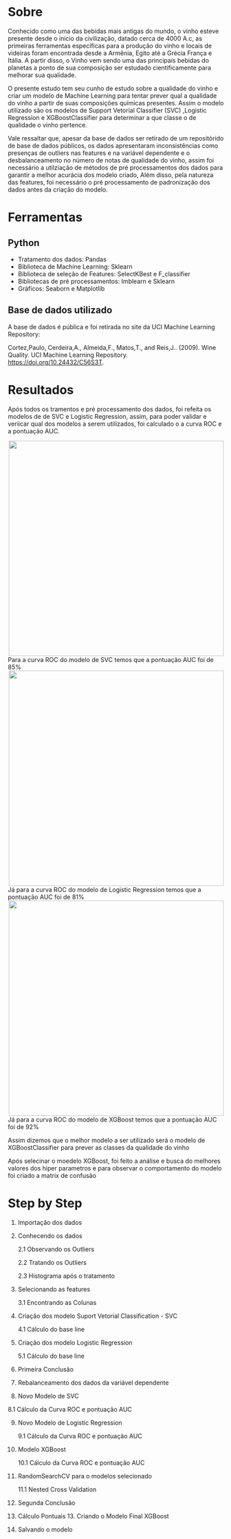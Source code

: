 # Sobre
  Conhecido como uma das bebidas mais antigas do mundo, o vinho esteve presente desde o inicio da civilização,  datado cerca de 4000 A.c, as primeiras ferramentas específicas para a produção do vinho e locais de videiras foram encontrada desde a Armênia, Egito até a Grécia França e Itália. A partir disso, o Vinho vem sendo uma das principais bebidas do planetas a ponto de sua composição ser estudado cientificamente para melhorar sua qualidade.

  O presente estudo tem seu cunho de estudo sobre a qualidade do vinho e criar um modelo de Machine Learning para tentar prever qual a qualidade do vinho a partir de suas composições químicas presentes. Assim o modelo utilizado são os modelos de Support Vetorial Classifier (SVC) ,Logistic Regression e XGBoostClassifier para determinar a que classe o de qualidade o vinho pertence.

  Vale ressaltar que, apesar da base de dados ser retirado de um repositórido de base de dados públicos, os dados apresentaram inconsistências como presenças de outliers nas features e na variável dependente e o desbalanceamento no número de notas de qualidade do vinho, assim foi necessário a utilziação de métodos de pré processamentos dos dados para garantir a melhor acurácia dos modelo criado, Além disso, pela natureza das features, foi necessário o pré processamento de padronização dos dados antes da criação do modelo.

# Ferramentas
## Python
- Tratamento dos dados: Pandas
- Biblioteca de Machine Learning: Sklearn
- Biblioteca de seleção de Features: SelectKBest e F_classifier 
- Bibliotecas de pré processamentos: Imblearn e Sklearn
- Gráficos: Seaborn e Matplotlib

## Base de dados utilizado
  A base de dados é pública e foi retirada no site da UCI Machine Learning Repository:

Cortez,Paulo, Cerdeira,A., Almeida,F., Matos,T., and Reis,J.. (2009). Wine Quality. UCI Machine Learning Repository. https://doi.org/10.24432/C56S3T.

# Resultados
Após todos os tramentos e pré processamento dos dados, foi refeita os modelos de de SVC e Logistic Regression, assim, para poder validar e veriicar qual dos modelos a serem utilizados, foi calculado o a curva ROC e a pontuação AUC.
<div align="center">
<img src="https://github.com/user-attachments/assets/7d8a2d6e-b3b7-4fbf-8e35-e47b2809809c" width="500px" />
</div>
Para a curva ROC do modelo de SVC temos que a pontuação AUC foi de 85%

<div align="center">
<img src="https://github.com/user-attachments/assets/9df72513-b84a-4431-9552-6593b3ed3f08" width="500px" />
</div>
Já para a curva ROC do modelo de Logistic Regression temos que a pontuação AUC foi de 81%


<div align="center">
<img src="https://github.com/user-attachments/assets/8401be45-de5e-4d60-b1c2-7846814a42e0" width="500px" />
</div>
Já para a curva ROC do modelo de XGBoost temos que a pontuação AUC foi de 92%

Assim dizemos que o melhor modelo a ser utilizado será o modelo de XGBoostClassifier para prever as classes da qualidade do vinho

Após selecinar o moedelo XGBoost, foi feito a análise e busca do melhores valores dos hiper parametros e para observar o comportamento do modelo foi criado a matrix de confusão

# Step by Step
1. Importação dos dados
2. Conhecendo os dados

   2.1 Observando os Outliers
   
   2.2 Tratando os Outliers
   
   2.3 Histograma após o tratamento

3. Selecionando as features

   3.1 Encontrando as Colunas

4. Criação dos modelo Suport Vetorial Classification - SVC
   
   4.1 Cálculo do base line
   
5. Criação dos modelo Logistic Regression
   
   5.1 Cálculo do base line

6. Primeira Conclusão
7. Rebalanceamento dos dados da variável dependente
8. Novo Modelo de SVC
   
 8.1 Cálculo da Curva ROC e pontuação AUC
 
9. Novo Modelo de Logistic Regression

    9.1 Cálculo da Curva ROC e pontuação AUC

10. Modelo XGBoost

    10.1 Cálculo da Curva ROC e pontuação AUC

11. RandomSearchCV para o modelos selecionado
    
    11.1 Nested Cross Validation
    
12. Segunda Conclusão
13. Cálculo Pontuais
    13. Criando o Modelo Final XGBoost
14. Salvando o modelo
